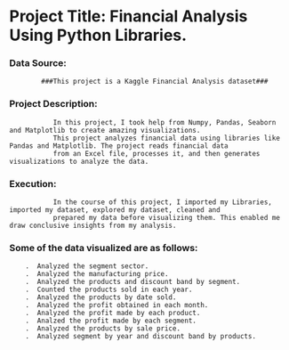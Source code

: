 # Project Title: Financial Analysis Using Python Libraries.

### Data Source:
            ###This project is a Kaggle Financial Analysis dataset###

### Project Description: 
               In this project, I took help from Numpy, Pandas, Seaborn and Matplotlib to create amazing visualizations.
               This project analyzes financial data using libraries like Pandas and Matplotlib. The project reads financial data
               from an Excel file, processes it, and then generates visualizations to analyze the data.
                     
### Execution: 
               In the course of this project, I imported my Libraries, imported my dataset, explored my dataset, cleaned and 
               prepared my data before visualizing them. This enabled me draw conclusive insights from my analysis.

### Some of the data visualized are as follows:
        .  Analyzed the segment sector.
        .  Analyzed the manufacturing price.
        .  Analyzed the products and discount band by segment.
        .  Counted the products sold in each year.
        .  Analyzed the products by date sold.
        .  Analyzed the profit obtained in each month.
        .  Analyzed the profit made by each product.
        .  Analzed the profit made by each segment.
        .  Analyzed the products by sale price.
        .  Analyzed segment by year and discount band by products.
    



